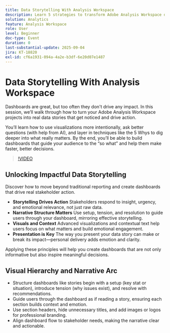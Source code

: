 ```yaml
---
title: Data Storytelling With Analysis Workspace
description: Learn 5 strategies to transform Adobe Analysis Workspace dashboards into compelling data stories that drive impact, insight, and stakeholder action.
solution: Analytics
feature: Analysis Workspace
role: User
level: Beginner
doc-type: Event
duration: 0
last-substantial-update: 2025-09-04
jira: KT-18820
exl-id: cf6a1931-094a-4a2e-b3df-6e20d07e1487
---
```

# Data Storytelling With Analysis Workspace

Dashboards are great, but too often they don't drive any impact. In this session, we’ll walk through how to turn your Adobe Analysis Workspace projects into real data stories that get noticed and drive action.

You’ll learn how to use visualizations more intentionally, ask better questions (with help from AI), and layer in techniques like the 5 Whys to dig deeper into what really matters. By the end, you’ll be able to build dashboards that guide your audience to the “so what” and help them make faster, better decisions.

>[!VIDEO](https://video.tv.adobe.com/v/3471116/?learn=on&enablevpops)


## Unlocking Impactful Data Storytelling

Discover how to move beyond traditional reporting and create dashboards that drive real stakeholder action.

* **Storytelling Drives Action** Stakeholders respond to insight, urgency, and emotional relevance, not just raw data.
* **Narrative Structure Matters** Use setup, tension, and resolution to guide users through your dashboard, mirroring effective storytelling.
* **Visuals and Context** Advanced visualizations and contextual text help users focus on what matters and build emotional engagement.
* **Presentation is Key** The way you present your data story can make or break its impact—personal delivery adds emotion and clarity.

Applying these principles will help you create dashboards that are not only informative but also inspire meaningful decisions.

## Visual Hierarchy and Narrative Arc

* Structure dashboards like stories begin with a setup (key stat or situation), introduce tension (why issues exist), and resolve with recommendations.
* Guide users through the dashboard as if reading a story, ensuring each section builds context and emotion.
* Use section headers, hide unnecessary titles, and add images or logos for professional branding.
* Align dashboard flow to stakeholder needs, making the narrative clear and actionable.
